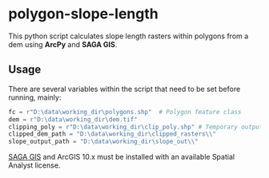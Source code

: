 # polygon-slope-length

This python script calculates slope length rasters within polygons from a dem using **ArcPy** and **SAGA GIS**.

## Usage

There are several variables within the script that need to be set before running, mainly:

```python
fc = r"D:\data\working_dir\polygons.shp"  # Polygon feature class
dem = r"D:\data\working_dir\dem.tif"
clipping_poly = r"D:\data\working_dir\clip_poly.shp" # Temporary output, will be overwritten. 
clipped_dem_path = "D:\data\working_dir\clipped_rasters\\"
slope_output_path = "D:\data\working_dir\slope_out\\"
```

[SAGA GIS](http://sourceforge.net/projects/saga-gis/) and ArcGIS 10.x must be installed with an available Spatial Analyst license. 
